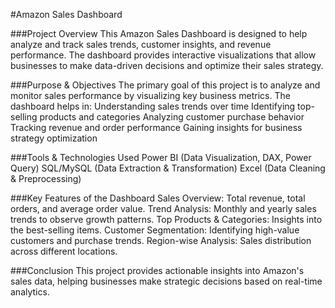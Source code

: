 #Amazon Sales Dashboard

###Project Overview
This Amazon Sales Dashboard is designed to help analyze and track sales trends, customer insights, and revenue performance. The dashboard provides interactive visualizations that allow businesses to make data-driven decisions and optimize their sales strategy.

###Purpose & Objectives
The primary goal of this project is to analyze and monitor sales performance by visualizing key business metrics. The dashboard helps in:
Understanding sales trends over time
Identifying top-selling products and categories
Analyzing customer purchase behavior
Tracking revenue and order performance
Gaining insights for business strategy optimization

###Tools & Technologies Used
Power BI (Data Visualization, DAX, Power Query)
SQL/MySQL (Data Extraction & Transformation)
Excel (Data Cleaning & Preprocessing)

###Key Features of the Dashboard
Sales Overview: Total revenue, total orders, and average order value.
Trend Analysis: Monthly and yearly sales trends to observe growth patterns.
Top Products & Categories: Insights into the best-selling items.
Customer Segmentation: Identifying high-value customers and purchase trends.
Region-wise Analysis: Sales distribution across different locations.

###Conclusion
This project provides actionable insights into Amazon's sales data, helping businesses make strategic decisions based on real-time analytics.









